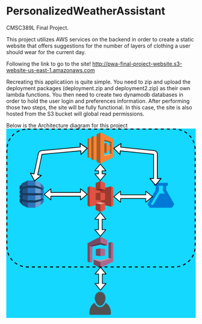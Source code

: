 # PersonalizedWeatherAssistant
CMSC389L Final Project. 

This project utilizes AWS services on the backend in order to create a static website
that offers suggestions for the number of layers of clothing a user should wear for
the current day. 

Following the link to go to the site!
http://pwa-final-project-website.s3-website-us-east-1.amazonaws.com

Recreating this applicatiion is quite simple.  You need to zip and upload the deployment packages 
(deployment.zip and deployment2.zip) as their own lambda functions. You then need to create two
dynamodb databases in order to hold the user login and preferences information.  After performing
those two steps, the site will be fully functional.  In this case, the site is also hosted
from the S3 bucket will global read permissions.

Below is the Architecture diagram for this project
![PWA Architecture](https://raw.githubusercontent.com/BDanielCS/PersonalizedWeatherAssistant/master/archi.png)

